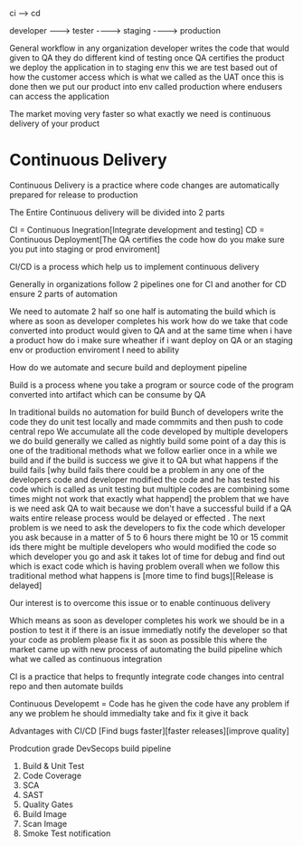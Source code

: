 ci --> cd

developer ---> tester ----> staging ----> production

General workflow in any organization developer writes the code that would given to QA they do different kind of testing once QA certifies the product we deploy the application in to staging env this we are test based out of how the customer access which is what we called as the UAT once this is done then we put our product into env called production where endusers can access the application

The market moving very faster so what exactly we need is continuous delivery of your product 

# Continuous Delivery
Continuous Delivery is a practice where code changes are automatically prepared for release to production

The Entire Continuous delivery will be divided into 2 parts

CI = Continuous Inegration[Integrate development and testing]
CD = Continuous Deployment[The QA certifies the code how do you make sure you put into staging or prod enviroment]


CI/CD is a process which help us to implement continuous delivery

Generally in organizations follow  2 pipelines one for CI and another for CD ensure 2 parts of automation

We need to automate 2 half so one half is automating the build which is where as soon as developer completes his work how do we take that code converted into product would given to QA and at the same time when i have a product how do i make sure wheather if i want deploy on QA or an staging env or production enviroment I need to ability

How do we automate and secure build and deployment pipeline

Build is a process whene you take a program or source code of the program converted into artifact which can be consume by QA 

In traditional builds no automation for build
Bunch of developers write the code they do unit test locally and made commmits and then push to code central repo 
We accumulate all the code developed by multiple developers we do build generally we called as nightly build some point of a day this is one of the traditional methods what we follow earlier once in a while we build and if the build is success we give it to QA but what happens if the build fails [why build fails there could be a problem in any one of the developers code and developer modified the code and he has tested his code which is called as unit testing but multiple codes are combining some times might not work that exactly what happend] the problem that we have is we need ask QA to wait because we don't have a successful build if a QA waits entire release process would be delayed or effected . The next problem is we need to ask the developers to fix the code which developer you ask because in a matter of 5 to 6 hours there might be 10 or 15 commit ids there might be multiple developers who would modified the code so which developer you go and ask it takes lot of time for debug and find out which is exact code which is having problem overall when we follow this traditional method what happens is [more time to find bugs][Release is delayed]

Our interest is to overcome this issue or to enable continuous delivery

Which means as soon as developer completes his work we should be in a postion to test it if there is an issue immediatly notify the developer so that your code as problem please fix it as soon as possible this where the market came up with new process of automating the build pipeline which what we called as continuous integration


CI is a practice that helps to frequntly integrate code changes into central repo and then automate builds

Continuous Developemt = Code has he given the code have any problem if any we problem he should immedialty take and fix it give it back 

Advantages with CI/CD [Find bugs faster][faster releases][improve quality]


Prodcution grade DevSecops build pipeline
1. Build & Unit Test
2. Code Coverage
3. SCA
4. SAST
5. Quality Gates
6. Build Image
7. Scan Image
8. Smoke Test
notification 